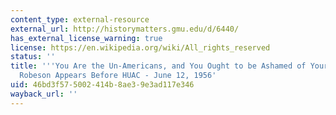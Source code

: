 ```yaml
---
content_type: external-resource
external_url: http://historymatters.gmu.edu/d/6440/
has_external_license_warning: true
license: https://en.wikipedia.org/wiki/All_rights_reserved
status: ''
title: '''You Are the Un-Americans, and You Ought to be Ashamed of Yourselves'': Paul
  Robeson Appears Before HUAC - June 12, 1956'
uid: 46bd3f57-5002-414b-8ae3-9e3ad117e346
wayback_url: ''
---
```

